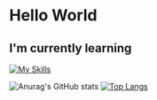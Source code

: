# Hello World

## I'm currently learning

[![My Skills](https://skillicons.dev/icons?i=html,css,js,jquery,react,nodejs,php,tailwind,go)](https://skillicons.dev)


![Anurag's GitHub stats](https://github-readme-stats-five-steel-61.vercel.app/api?username=naalt0&show_icons=true&theme=dark) [![Top Langs](https://github-readme-stats-five-steel-61.vercel.app/api/top-langs/?username=naalt0)](https://github.com/anuraghazra/github-readme-stats&theme=dark&langs_count=3)
